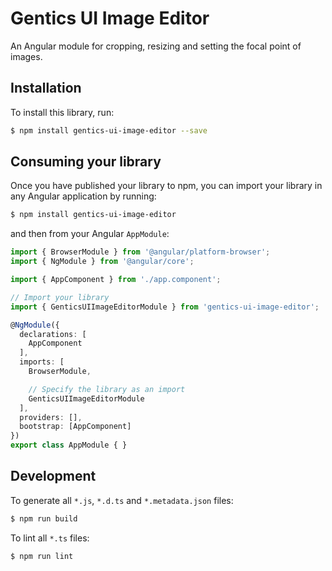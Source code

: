 # Gentics UI Image Editor

An Angular module for cropping, resizing and setting the focal point of images.

## Installation

To install this library, run:

```bash
$ npm install gentics-ui-image-editor --save
```

## Consuming your library

Once you have published your library to npm, you can import your library in any Angular application by running:

```bash
$ npm install gentics-ui-image-editor
```

and then from your Angular `AppModule`:

```typescript
import { BrowserModule } from '@angular/platform-browser';
import { NgModule } from '@angular/core';

import { AppComponent } from './app.component';

// Import your library
import { GenticsUIImageEditorModule } from 'gentics-ui-image-editor';

@NgModule({
  declarations: [
    AppComponent
  ],
  imports: [
    BrowserModule,

    // Specify the library as an import
    GenticsUIImageEditorModule
  ],
  providers: [],
  bootstrap: [AppComponent]
})
export class AppModule { }
```

## Development

To generate all `*.js`, `*.d.ts` and `*.metadata.json` files:

```bash
$ npm run build
```

To lint all `*.ts` files:

```bash
$ npm run lint
```

